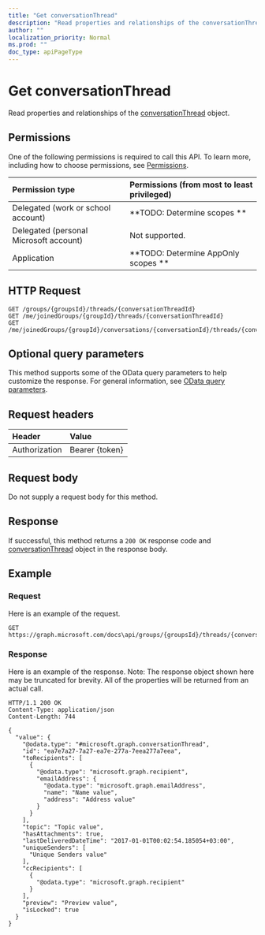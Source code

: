 ```yaml
---
title: "Get conversationThread"
description: "Read properties and relationships of the conversationThread object."
author: ""
localization_priority: Normal
ms.prod: ""
doc_type: apiPageType
---
```


# Get conversationThread

Read properties and relationships of the [conversationThread](../resources/conversationthread.md) object.

## Permissions
One of the following permissions is required to call this API. To learn more, including how to choose permissions, see [Permissions](/concepts/permissions-reference.md).

|Permission type|Permissions (from most to least privileged)|
|:---|:---|
|Delegated (work or school account)|**TODO: Determine scopes **|
|Delegated (personal Microsoft account)|Not supported.|
|Application|**TODO: Determine AppOnly scopes **|

## HTTP Request
<!-- {
  "blockType": "ignored"
}
-->
``` http
GET /groups/{groupsId}/threads/{conversationThreadId}
GET /me/joinedGroups/{groupId}/threads/{conversationThreadId}
GET /me/joinedGroups/{groupId}/conversations/{conversationId}/threads/{conversationThreadId}
```

## Optional query parameters
This method supports some of the OData query parameters to help customize the response. For general information, see [OData query parameters](/graph/query-parameters).

## Request headers
|Header|Value|
|:---|:---|
|Authorization|Bearer {token}|

## Request body
Do not supply a request body for this method.

## Response
If successful, this method returns a `200 OK` response code and [conversationThread](../resources/conversationthread.md) object in the response body.

## Example

### Request
Here is an example of the request.
<!-- {
  "blockType": "request",
  "name": "get_conversationthread"
}
-->
``` http
GET https://graph.microsoft.com/docs\api/groups/{groupsId}/threads/{conversationThreadId}
```

### Response
Here is an example of the response. Note: The response object shown here may be truncated for brevity. All of the properties will be returned from an actual call.
<!-- {
  "blockType": "response",
  "truncated": true,
  "@odata.type": "microsoft.graph.conversationThread"
}
-->
``` http
HTTP/1.1 200 OK
Content-Type: application/json
Content-Length: 744

{
  "value": {
    "@odata.type": "#microsoft.graph.conversationThread",
    "id": "ea7e7a27-7a27-ea7e-277a-7eea277a7eea",
    "toRecipients": [
      {
        "@odata.type": "microsoft.graph.recipient",
        "emailAddress": {
          "@odata.type": "microsoft.graph.emailAddress",
          "name": "Name value",
          "address": "Address value"
        }
      }
    ],
    "topic": "Topic value",
    "hasAttachments": true,
    "lastDeliveredDateTime": "2017-01-01T00:02:54.185054+03:00",
    "uniqueSenders": [
      "Unique Senders value"
    ],
    "ccRecipients": [
      {
        "@odata.type": "microsoft.graph.recipient"
      }
    ],
    "preview": "Preview value",
    "isLocked": true
  }
}
```

